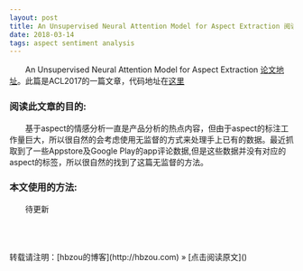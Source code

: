 ```yaml
---
layout: post
title: An Unsupervised Neural Attention Model for Aspect Extraction 阅读笔记
date: 2018-03-14 
tags: aspect sentiment analysis    
---
```


　　An Unsupervised Neural Attention Model for Aspect Extraction [论文地址](http://www.aclweb.org/anthology/P/P17/P17-1036.pdf)。此篇是ACL2017的一篇文章，代码地址在[这里]()

### 阅读此文章的目的:
　　基于aspect的情感分析一直是产品分析的热点内容，但由于aspect的标注工作量巨大，所以很自然的会考虑使用无监督的方式来处理手上已有的数据。最近抓取到了一些Appstore及Google Play的app评论数据,但是这些数据并没有对应的aspect的标签，所以很自然的找到了这篇无监督的方法。
　　
### 本文使用的方法:
　　待更新

　　
　　




<br>
转载请注明：[hbzou的博客](http://hbzou.com) » [点击阅读原文]()     














